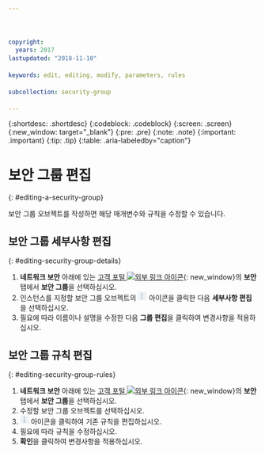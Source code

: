 ```yaml
---



copyright:
  years: 2017
lastupdated: "2018-11-10"

keywords: edit, editing, modify, parameters, rules

subcollection: security-group

---
```


{:shortdesc: .shortdesc}
{:codeblock: .codeblock}
{:screen: .screen}
{:new_window: target="_blank"}
{:pre: .pre}
{:note: .note}
{:important: .important}
{:tip: .tip}
{:table: .aria-labeledby="caption"}

# 보안 그룹 편집
{: #editing-a-security-group}

보안 그룹 오브젝트를 작성하면 해당 매개변수와 규칙을 수정할 수 있습니다.

## 보안 그룹 세부사항 편집
{: #editing-security-group-details}

1. **네트워크 보안** 아래에 있는 [고객 포털 ![외부 링크 아이콘](../../icons/launch-glyph.svg "외부 링크 아이콘")](https://control.softlayer.com/){: new_window}의 **보안** 탭에서 **보안 그룹**을 선택하십시오.
2. 인스턴스를 지정할 보안 그룹 오브젝트의 ![추가 아이콘](./images/more_icon.jpg) 아이콘을 클릭한 다음 **세부사항 편집**을 선택하십시오.
3. 필요에 따라 이름이나 설명을 수정한 다음 **그룹 편집**을 클릭하여 변경사항을 적용하십시오.

## 보안 그룹 규칙 편집
{: #editing-security-group-rules}

1. **네트워크 보안** 아래에 있는 [고객 포털 ![외부 링크 아이콘](../../icons/launch-glyph.svg "외부 링크 아이콘")](https://control.softlayer.com/){: new_window}의 **보안** 탭에서 **보안 그룹**을 선택하십시오.
2. 수정할 보안 그룹 오브젝트를 선택하십시오.
3. ![추가 아이콘](./images/more_icon.jpg) 아이콘을 클릭하여 기존 규칙을 편집하십시오.
4. 필요에 따라 규칙을 수정하십시오.
5. **확인**을 클릭하여 변경사항을 적용하십시오.
